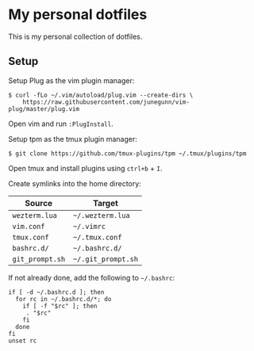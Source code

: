 # My personal dotfiles

This is my personal collection of dotfiles. 

## Setup

Setup Plug as the vim plugin manager:

```
$ curl -fLo ~/.vim/autoload/plug.vim --create-dirs \
    https://raw.githubusercontent.com/junegunn/vim-plug/master/plug.vim
```

Open vim and run `:PlugInstall`.

Setup tpm as the tmux plugin manager:

```
$ git clone https://github.com/tmux-plugins/tpm ~/.tmux/plugins/tpm
```

Open tmux and install plugins using `ctrl+b` + `I`.

Create symlinks into the home directory:

| Source          | Target             |
| --------------- | ------------------ |
| `wezterm.lua`   | `~/.wezterm.lua`   |
| `vim.conf`      | `~/.vimrc`         |
| `tmux.conf`     | `~/.tmux.conf`     |
| `bashrc.d/`     | `~/.bashrc.d/`     |
| `git_prompt.sh` | `~/.git_prompt.sh` |

If not already done, add the following to `~/.bashrc`:

```
if [ -d ~/.bashrc.d ]; then
  for rc in ~/.bashrc.d/*; do
    if [ -f "$rc" ]; then
     . "$rc"
    fi
  done
fi
unset rc
```

